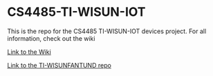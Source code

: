 # CS4485-TI-WISUN-IOT
This is the repo for the CS4485 TI-WISUN-IOT devices project. 
For all information, check out the wiki

[Link to the Wiki](https://github.com/LawsonLay/CS4485-TI-WISUN-IOT/wiki)

[Link to the TI-WISUNFANTUND repo](https://github.com/TexasInstruments/ti-wisunfantund/tree/release)
